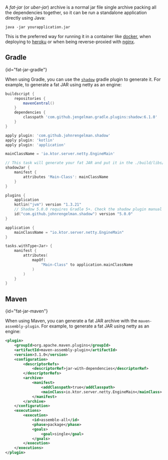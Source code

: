 [//]: # (title: Fat JAR)

<include src="lib.md" include-id="outdated_warning"/>

A *fat-jar* (or *uber-jar*) archive is a normal jar file single archive packing all the dependencies together, so it can be run a standalone application directly using Java:

`java -jar yourapplication.jar`

This is the preferred way for running it in a container like [docker](containers.md#docker), when deploying to [heroku](heroku.md)
or when being reverse-proxied with [nginx](containers.md#nginx). 

## Gradle
{id="fat-jar-gradle"}

When using Gradle, you can use the [`shadow`](https://imperceptiblethoughts.com/shadow/) gradle plugin to generate it. For example,
to generate a fat JAR using netty as an engine:


```groovy
buildscript {
    repositories {
        mavenCentral()
    }
    dependencies {
        classpath 'com.github.jengelman.gradle.plugins:shadow:6.1.0'
    }
}

apply plugin: 'com.github.johnrengelman.shadow'
apply plugin: 'kotlin'
apply plugin: 'application'

mainClassName = 'io.ktor.server.netty.EngineMain'

// This task will generate your fat JAR and put it in the ./build/libs/ directory
shadowJar {
    manifest {
        attributes 'Main-Class': mainClassName
    }
}
```

<tabs>

```kotlin
plugins {
    application
    kotlin("jvm") version "1.3.21"
    // Shadow 5.0.0 requires Gradle 5+. Check the shadow plugin manual if you're using an older version of Gradle.
    id("com.github.johnrengelman.shadow") version "5.0.0"
}

application {
    mainClassName = "io.ktor.server.netty.EngineMain"
}

tasks.withType<Jar> {
    manifest {
        attributes(
            mapOf(
                "Main-Class" to application.mainClassName
            )
        )
    }
}
```

</tabs>

## Maven
{id="fat-jar-maven"}

When using Maven, you can generate a fat JAR archive with the `maven-assembly-plugin`. For example, to generate
a fat JAR using netty as an engine:


```xml
<plugin>
    <groupId>org.apache.maven.plugins</groupId>
    <artifactId>maven-assembly-plugin</artifactId>
    <version>3.1.0</version>
    <configuration>
        <descriptorRefs>
            <descriptorRef>jar-with-dependencies</descriptorRef>
        </descriptorRefs>
        <archive>
            <manifest>
                <addClasspath>true</addClasspath>
                <mainClass>io.ktor.server.netty.EngineMain</mainClass>
            </manifest>
        </archive>
    </configuration>
    <executions>
        <execution>
            <id>assemble-all</id>
            <phase>package</phase>
            <goals>
                <goal>single</goal>
            </goals>
        </execution>
    </executions>
</plugin>
```

